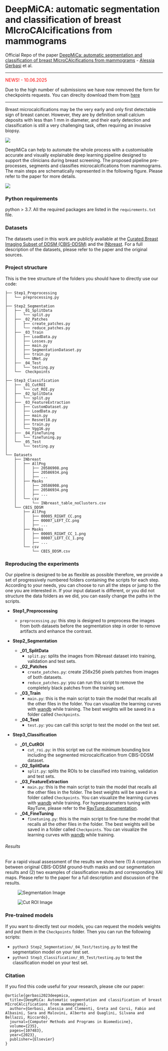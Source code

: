 # DeepMiCA: automatic segmentation and classification of breast MIcroCAlcifications from mammograms

Official Repo of the paper [DeepMiCa: automatic segmentation and classification of breast MIcroCAlcifications from mammograms](https://doi.org/10.1016/j.cmpb.2023.107483) - [Alessia Gerbasi](https://scholar.google.com/citations?user=zzZZp_UAAAAJ&hl=it) et al.
_____________________________________________________________________________________________________________
<span style="color: red;">NEWS! - 10.06.2025 </span>

Due to the high number of submissions we have now removed the form for checkpoints requests.
You can direclty download them from [here](https://drive.google.com/file/d/1hHZ8I76zHQPQ64RYR2gWSKNKoCWH64CZ/view?usp=share_link)
_____________________________________________________________________________________________________________


Breast microcalcifications may be the very early and only first detectable sign of breast cancer.
However, they are by definition small calcium deposits with less than 1 mm in diameter, and their early detection and classification is still a very challenging task, often requiring an invasive biopsy.

<img src="figures/real_samples.png">

DeepMiCa can help to automate the whole process with a customisable accurate and visually explainable deep learning pipeline designed to support the clinicians during breast screening.
The proposed pipeline pre-processes, segments and classifies microcalcifications from mammograms.
The main steps are schematically represented in the following figure. Please refer to the paper for more details.

<img src="figures/deepmica.png">

### Python requirements 
python > 3.7.
All the required packages are listed in the `requirements.txt` file.

### Datasets
The datasets used in this work are publicly available at the [Curated Breast Imaging Subset of DDSM (CBIS-DDSM)](https://wiki.cancerimagingarchive.net/pages/viewpage.action?pageId=22516629)
and the [INbreast](https://www.kaggle.com/datasets/ramanathansp20/inbreast-dataset). 
For a full description of the datasets, please refer to the paper and the original sources.

### Project structure
This is the tree structure of the folders you should have to directly use our code:
``` 
├── Step1_Preprocessing
│   └── preprocessing.py
│
├── Step2_Segmentation
│   ├── _01_SplitData
│   │   └── split.py
│   ├── _02_Patches
│   │   ├── create_patches.py
│   │   └── reduce_patches.py
│   ├── _03_Train
│   │   ├── LoadData.py
│   │   ├── Losses.py
│   │   ├── main.py
│   │   ├── SegmentationDataset.py
│   │   ├── train.py
│   │   └── UNet.py
│   ├── _04_Test
│   │   └── testing.py
│   └──  Checkpoints
│
├── Step3_Classification
│   ├── _01_CutROI
│   │   └── cut_ROI.py
│   ├── _02_SplitData
│   │   └── split.py
│   ├── _03_FeatureExtraction
│   │   ├── CustomDataset.py
│   │   ├── LoadData.py
│   │   ├── main.py
│   │   ├── Resnet18.py
│   │   ├── train.py
│   │   └── Vgg16.py
│   ├── _04_FineTuning
│   │   └── fineTuning.py
│   └── _05_Test
│       └── testing.py
│
└── Datasets
    ├── INbreast
    │   ├── AllPng
    │   │   ├── 20586908.png
    │   │   ├── 20586934.png
    │   │   ├── ...    
    │   ├── Masks
    │   │   ├── 20586908.png
    │   │   ├── 20586934.png
    │   │   ├── ...   
    │   └── csv
    │       └── INbreast_table_noClusters.csv
    └── CBIS_DDSM
        ├── AllPng
        │   ├── 00005_RIGHT_CC.png
        │   ├── 00007_LEFT_CC.png
        │   ├── ...    
        ├── Masks
        │   ├── 00005_RIGHT_CC_1.png
        │   ├── 00007_LEFT_CC_1.png
        │   ├── ...   
        └── csv
            └── CBIS_DDSM.csv
``` 

### Reproducing the experiments
Our pipeline is designed to be as flexible as possible therefore, we provide a set of progressively numbered folders containing the scripts for each step. 
According to your needs, you can choose to run all the steps or jump to the one you are interested in.
If your input dataset is different, or you did not structure the data folders as we did, you can easily change the paths in the scripts.

- **Step1_Preprocessing**
  - `preprocessing.py`: this step is designed to preprocess the images from both datasets before the segmentation step in order to remove artifacts and enhance the contrast.
  

- **Step2_Segmentation**
  - **_01_SplitData** 
    - `split.py`: splits the images from INbreast dataset into training, validation and test sets.
  - **_02_Patches**
    - `create_patches.py`: create 256x256 pixels patches from images of both datasets.
    - `reduce_patches.py`: you can run this script to remove the completely black patches from the training set.
  - **_03_Train**
    - `main.py`: this is the main script to train the model that recalls all the other files in the folder.
       You can visualize the learning curves with [wandb](https://wandb.ai/site) while training.
       The best weights will be saved in a folder called `Checkpoints`.
  - **_04_Test**
    - `test.py`: you can call this script to test the model on the test set.
    

- **Step3_Classification**
   - **_01_CutROI**
     - `cut_roi.py`: in this script we cut the minimum bounding box including the segmented microcalcification from CBIS-DDSM dataset.
   - **_02_SplitData** 
     - `split.py`: splits the ROIs to be classified into training, validation and test sets.
   - **_03_FeatureExtraction**
     - `main.py`: this is the main script to train the model that recalls all the other files in the folder. 
        The best weights will be saved in a folder called `Checkpoints`. 
        You can visualize the learning curves with [wandb](https://wandb.ai/site) while training.
        For hyperparameters tuning with RayTune, please refer to the [RayTune documentation](https://docs.ray.io/en/master/tune/index.html).
   - **_04_FineTuning**
     - `finetuning.py`: this is the main script to fine-tune the model that recalls all the other files in the folder.
        The best weights will be saved in a folder called `Checkpoints`.
        You can visualize the learning curves with [wandb](https://wandb.ai/site) while training.

###### Results
For a rapid visual assessment of the results we show here (1) A comparison between original CBIS-DDSM ground-truth masks and our segmentation results and (2) two examples of classification results and corresponding XAI maps.
Please refer to the paper for a full description and discussion of the results.
<figure>
  <img src="figures/seg_cbisddsm.png" alt="Segmentation Image">
 </figure>

<figure>
  <img src="figures/shap.png" alt="Cut ROI Image">
</figure>


### Pre-trained models
If you want to directly test our models, you can request the models weights and put them in the `Checkpoints` folder.
Then you can run the following scripts:
- `python3 Step2_Segmentation/_04_Test/testing.py` to test the segmentation model on your test set.
- `python3 Step3_Classification/_05_Test/testing.py` to test the classification model on your test set.

### Citation
If you find this code useful for your research, please cite our paper:
```
@article{gerbasi2023deepmica,
  title={DeepMiCa: Automatic segmentation and classification of breast MIcroCAlcifications from mammograms},
  author={Gerbasi, Alessia and Clementi, Greta and Corsi, Fabio and Albasini, Sara and Malovini, Alberto and Quaglini, Silvana and Bellazzi, Riccardo},
  journal={Computer Methods and Programs in Biomedicine},
  volume={235},
  pages={107483},
  year={2023},
  publisher={Elsevier}
}
```
